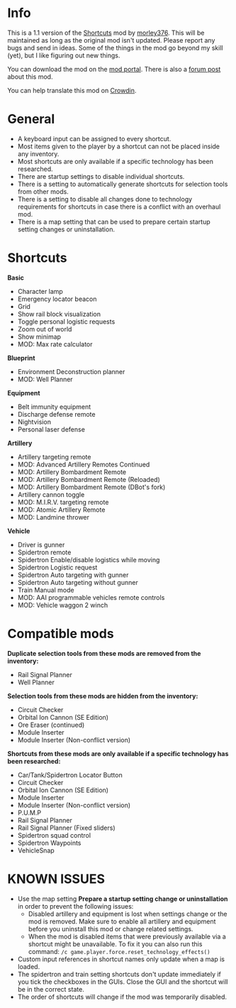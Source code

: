 # Info
This is a 1.1 version of the [Shortcuts](https://mods.factorio.com/mod/Shortcuts) mod by [morley376](https://mods.factorio.com/user/morley376). This will be maintained as long as the original mod isn't updated. Please report any bugs and send in ideas. Some of the things in the mod go beyond my skill (yet), but I like figuring out new things.

You can download the mod on the [mod portal](https://mods.factorio.com/mod/Shortcuts-ick). There is also a [forum post](https://forums.factorio.com/viewtopic.php?f=190&t=88439) about this mod.

You can help translate this mod on [Crowdin](https://crowdin.com/project/factorio-mods-localization).


# General
* A keyboard input can be assigned to every shortcut.
* Most items given to the player by a shortcut can not be placed inside any inventory.
* Most shortcuts are only available if a specific technology has been researched.
* There are startup settings to disable individual shortcuts.
* There is a setting to automatically generate shortcuts for selection tools from other mods.
* There is a setting to disable all changes done to technology requirements for shortcuts in case there is a conflict with an overhaul mod.
* There is a map setting that can be used to prepare certain startup setting changes or uninstallation.


# Shortcuts
**Basic**

* Character lamp
* Emergency locator beacon
* Grid
* Show rail block visualization
* Toggle personal logistic requests
* Zoom out of world
* Show minimap
* MOD: Max rate calculator


**Blueprint**

* Environment Deconstruction planner
* MOD: Well Planner


**Equipment**

* Belt immunity equipment
* Discharge defense remote
* Nightvision
* Personal laser defense


**Artillery**

* Artillery targeting remote
* MOD: Advanced Artillery Remotes Continued
* MOD: Artillery Bombardment Remote
* MOD: Artillery Bombardment Remote (Reloaded)
* MOD: Artillery Bombardment Remote (DBot's fork)
* Artillery cannon toggle
* MOD: M.I.R.V. targeting remote
* MOD: Atomic Artillery Remote
* MOD: Landmine thrower


**Vehicle**

* Driver is gunner
* Spidertron remote
* Spidertron Enable/disable logistics while moving
* Spidertron Logistic request
* Spidertron Auto targeting with gunner
* Spidertron Auto targeting without gunner
* Train Manual mode
* MOD: AAI programmable vehicles remote controls
* MOD: Vehicle waggon 2 winch


# Compatible mods
**Duplicate selection tools from these mods are removed from the inventory:**

* Rail Signal Planner
* Well Planner


**Selection tools from these mods are hidden from the inventory:**

* Circuit Checker
* Orbital Ion Cannon (SE Edition)
* Ore Eraser (continued)
* Module Inserter
* Module Inserter (Non-conflict version)


**Shortcuts from these mods are only available if a specific technology has been researched:**

* Car/Tank/Spidertron Locator Button
* Circuit Checker
* Orbital Ion Cannon (SE Edition)
* Module Inserter
* Module Inserter (Non-conflict version)
* P.U.M.P
* Rail Signal Planner
* Rail Signal Planner (Fixed sliders)
* Spidertron squad control
* Spidertron Waypoints
* VehicleSnap


# KNOWN ISSUES
* Use the map setting **Prepare a startup setting change or uninstallation** in order to prevent the following issues:
	* Disabled artillery and equipment is lost when settings change or the mod is removed. Make sure to enable all artillery and equipment before you uninstall this mod or change related settings.
	* When the mod is disabled items that were previously available via a shortcut might be unavailable. To fix it you can also run this command: <code>/c game.player.force.reset_technology_effects()</code>
* Custom input references in shortcut names only update when a map is loaded.
* The spidertron and train setting shortcuts don't update immediately if you tick the checkboxes in the GUIs. Close the GUI and the shortcut will be in the correct state.
* The order of shortcuts will change if the mod was temporarily disabled.
